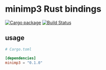 # minimp3 Rust bindings

[![Cargo package](https://img.shields.io/crates/v/minimp3.svg)](https://crates.io/crates/minimp3)
[![Build Status](https://travis-ci.org/germangb/minimp3-rs.svg?branch=master)](https://travis-ci.org/germangb/minimp3-rs)

## usage

```toml
# Cargo.toml

[dependencies]
minimp3 = "0.1.0"
```
